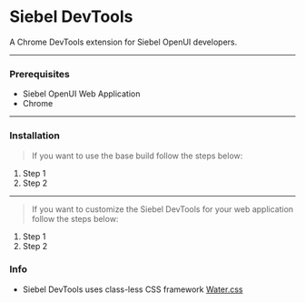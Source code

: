 # Siebel DevTools

A Chrome DevTools extension for Siebel OpenUI developers.

---

### Prerequisites

- Siebel OpenUI Web Application
- Chrome

---

### Installation

> If you want to use the base build follow the steps below:

1. Step 1
2. Step 2

---

> If you want to customize the Siebel DevTools for your web application follow the steps below:

1. Step 1
2. Step 2

### Info

- Siebel DevTools uses class-less CSS framework [Water.css](https://github.com/kognise/water.css)
